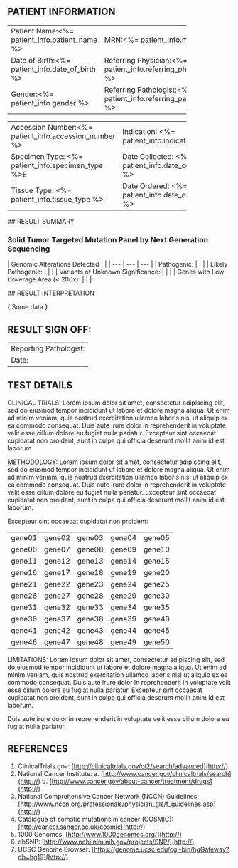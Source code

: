 ## PATIENT INFORMATION

<table style="width:80%">
  <tr>
    <td>Patient Name:<%= patient_info.patient_name %></td>
    <td>MRN:<%= patient_info.mrn %></td>
  </tr>
  <tr>
    <td>Date of Birth:<%= patient_info.date_of_birth %></td>
    <td>Referring Physician:<%= patient_info.referring_physician %></td>
  </tr>
  <tr>
    <td>Gender:<%= patient_info.gender %></td>
    <td>Referring Pathologist:<%= patient_info.referring_pathologist %></td>
  </tr>
</table>


<table style="width:80%">
  <tr>
<td> Accession Number:<%= patient_info.accession_number %> </td><td> Indication: <%= patient_info.indication %></td>
</tr>
<tr>
<td> Specimen Type: <%= patient_info.specimen_type %>E </td><td> Date Collected: <%= patient_info.date_collected %></td>
</tr>
<tr>
<td> Tissue Type:  <%= patient_info.tissue_type %> </td><td>Date Ordered: <%= patient_info.date_ordered %></td>
</tr>
</table>

<div class="page" />
## RESULT SUMMARY

### Solid Tumor Targeted Mutation Panel by Next Generation Sequencing

| Genomic Alterations Detected | |
| --- | --- | --- |
| Pathogenic: | | |
| Likely Pathogenic: | | |
| Variants of Unknown Significance:  | | |
| Genes with Low Coverage Area (< 200x): | | |


<div class="page" />
## RESULT INTERPRETATION

{ Some data }

## RESULT SIGN OFF:

| |
| --- |
| Reporting Pathologist: |
| Date: |

## TEST DETAILS

CLINICAL TRIALS: Lorem ipsum dolor sit amet, consectetur adipiscing elit, sed do eiusmod tempor incididunt ut labore et dolore magna aliqua. Ut enim ad minim veniam, quis nostrud exercitation ullamco laboris nisi ut aliquip ex ea commodo consequat. Duis aute irure dolor in reprehenderit in voluptate velit esse cillum dolore eu fugiat nulla pariatur.  Excepteur sint occaecat cupidatat non proident, sunt in culpa qui officia deserunt mollit anim id est laborum.

METHODOLOGY: 
Lorem ipsum dolor sit amet, consectetur adipiscing elit, sed do eiusmod tempor incididunt ut labore et dolore magna aliqua. Ut enim ad minim veniam, quis nostrud exercitation ullamco laboris nisi ut aliquip ex ea commodo consequat. Duis aute irure dolor in reprehenderit in voluptate velit esse cillum dolore eu fugiat nulla pariatur. Excepteur sint occaecat cupidatat non proident, sunt in culpa qui officia deserunt mollit anim id est laborum.

Excepteur sint occaecat cupidatat non proident:

| | | | | |
| ---- | ---- | ---- | ---- | ---- |
| gene01 | gene02 | gene03 | gene04 | gene05 |
| gene06 | gene07 | gene08 | gene09 | gene10 |
| gene11 | gene12 | gene13 | gene14 | gene15 |
| gene16 | gene17 | gene18 | gene19 | gene20 |
| gene21 | gene22 | gene23 | gene24 | gene25 |
| gene26 | gene27 | gene28 | gene29 | gene30 |
| gene31 | gene32 | gene33 | gene34 | gene35 |
| gene36 | gene37 | gene38 | gene39 | gene40 |
| gene41 | gene42 | gene43 | gene44 | gene45 |
| gene46 | gene47 | gene48 | gene49 | gene50 |


LIMITATIONS: Lorem ipsum dolor sit amet, consectetur adipiscing elit, sed do eiusmod tempor incididunt ut labore et dolore magna aliqua. Ut enim ad minim veniam, quis nostrud exercitation ullamco laboris nisi ut aliquip ex ea commodo consequat. Duis aute irure dolor in reprehenderit in voluptate velit esse cillum dolore eu fugiat nulla pariatur. Excepteur sint occaecat cupidatat non proident, sunt in culpa qui officia deserunt mollit anim id est laborum.

Duis aute irure dolor in reprehenderit in voluptate velit esse cillum dolore eu fugiat nulla pariatur.

## REFERENCES
1. ClinicalTrials.gov: [http://clinicaltrials.gov/ct2/search/advanced](http://)
2. National Cancer Institute:
    a. [http://www.cancer.gov/clinicaltrials/search](http://)
    b. [http://www.cancer.gov/about-cancer/treatment/drugs](http://)
3. National Comprehensive Cancer Network (NCCN) Guidelines:
[http://www.nccn.org/professionals/physician_gls/f_guidelines.asp](http://)
4. Catalogue of somatic mutations in cancer (COSMIC):
[http://cancer.sanger.ac.uk/cosmic](http://)
5. 1000 Genomes: [http://www.1000genomes.org/](http://)
6. dbSNP: [http://www.ncbi.nlm.nih.gov/projects/SNP/](http://)
7. UCSC Genome Browser: [https://genome.ucsc.edu/cgi-bin/hgGateway?db=hg19](http://)


